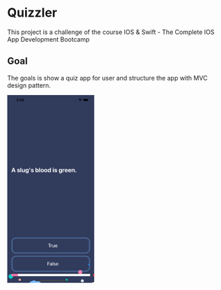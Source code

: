 # Quizzler

This project is a challenge of the course IOS & Swift - The Complete IOS App Development Bootcamp

## Goal

The goals is show a quiz app for user and structure the app with MVC design pattern.

<img src="screen.png" alt="screen" width="200"/>
